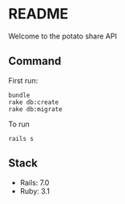 # README

Welcome to the potato share API

## Command

First run:
```shell
bundle
rake db:create
rake db:migrate
```

To run
```shell
rails s
```

## Stack

* Rails: 7.0
* Ruby: 3.1
